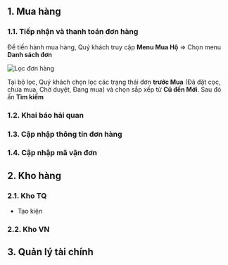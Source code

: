 
## 1. Mua hàng
### 1.1. Tiếp nhận và thanh toán đơn hàng
Để tiến hành mua hàng, Quý khách truy cập **Menu Mua Hộ** => Chọn menu **Danh sách đơn** 

![Lọc đơn hàng](https://user-images.githubusercontent.com/73226975/175575370-3225c8a0-9db2-47e0-864d-c2ee83ce2db1.png)

Tại bộ lọc, Quý khách chọn lọc các trạng thái đơn **trước Mua** (Đã đặt cọc, chưa mua, Chờ duyệt, Đang mua) và chọn sắp xếp từ **Cũ đến Mới**. Sau đó ấn **Tìm kiếm**



### 1.2. Khai báo hải quan
### 1.3. Cập nhập thông tin đơn hàng
### 1.4. Cập nhập mã vận đơn
## 2. Kho hàng
### 2.1. Kho TQ
- Tạo kiện
### 2.2. Kho VN
## 3. Quản lý tài chính
